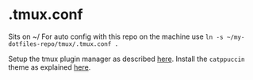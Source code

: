 # .tmux.conf
Sits on ~/ For auto config with this repo on the machine use `ln -s ~/my-dotfiles-repo/tmux/.tmux.conf .`

Setup the tmux plugin manager as described [here](https://github.com/tmux-plugins/tpm).
Install the `catppuccin` theme as explained [here](https://github.com/catppuccin/tmux).

